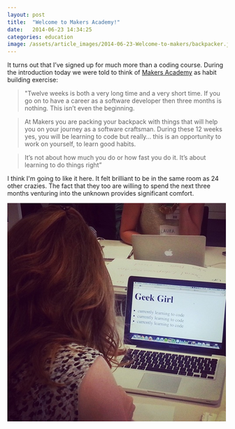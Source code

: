 ```yaml
---
layout: post
title:  "Welcome to Makers Academy!"
date:   2014-06-23 14:34:25
categories: education
image: /assets/article_images/2014-06-23-Welcome-to-makers/backpacker.jpg
---
```

It turns out that I’ve signed up for much more than a coding course. During the introduction today we were told to think of [Makers Academy](http://www.makersacademy.com/) as habit building exercise:

>"Twelve weeks is both a very long time and a very short time. If you go on to have a career as a software developer then three months is nothing.
This isn’t even the beginning.

>At Makers you are packing your backpack with things that will help you on your journey as a software craftsman.
During these 12 weeks yes, you will be learning to code but really… this is an opportunity to work on yourself, to learn good habits.

>It’s not about how much you do or how fast you do it.
It’s about learning to do things right”

I think I'm going to like it here. It felt brilliant to be in the same room as 24 other crazies. The fact that they too are willing to spend the next three months venturing into the unknown provides significant comfort.

![](/assets/article_images/2014-06-23-Welcome-to-makers/codegirl.jpg)
